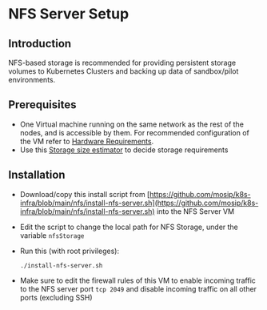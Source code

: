 # NFS Server Setup

## Introduction

NFS-based storage is recommended for providing persistent storage volumes to Kubernetes Clusters and backing up data of sandbox/pilot environments.

## Prerequisites

* One Virtual machine running on the same network as the rest of the nodes, and is accessible by them. For recommended configuration of the VM refer to [Hardware Requirements](../../guides/deployment-guide/deployment-on-kubernetes/k8s-infrastructure-setup/k8s-cluster-requirements.md).
* Use this [Storage size estimator](../../guides/deployment-guide/deployment-on-kubernetes/k8s-infrastructure-setup/k8s-cluster-requirements.md#storage-requirements-for-pilot-environments) to decide storage requirements

## Installation

* Download/copy this install script from [https://github.com/mosip/k8s-infra/blob/main/nfs/install-nfs-server.sh](https://github.com/mosip/k8s-infra/blob/main/nfs/install-nfs-server.sh) into the NFS Server VM
* Edit the script to change the local path for NFS Storage, under the variable `nfsStorage`
*   Run this (with root privileges):

    ```
    ./install-nfs-server.sh
    ```
* Make sure to edit the firewall rules of this VM to enable incoming traffic to the NFS server port `tcp 2049` and disable incoming traffic on all other ports (excluding SSH)
